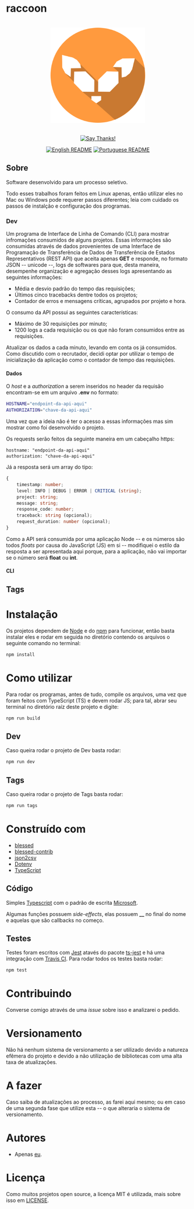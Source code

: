 # raccoon

<div align = "center">
    <br>
    <img src="../../others/img/logo/logo.png" height=260>
    <br>
    <br>

[![Say Thanks!](https://img.shields.io/badge/Say%20Thanks-!-1EAEDB.svg?longCache=true&style=for-the-badge)](https://saythanks.io/to/Fazendaaa)

[![English README](https://img.shields.io/badge/Language-EN-blue.svg?longCache=true&style=for-the-badge)](../../README.md)
[![Portuguese README](https://img.shields.io/badge/Linguagem-PT-green.svg?longCache=true&style=for-the-badge)](./README_PT.md)

</div>

## Sobre
Software desenvolvido para um processo seletivo.

Todo esses trabalhos foram feitos em Linux apenas, então utilizar eles no Mac ou Windows pode requerer passos diferentes; leia com cuidado os passos de instalção e configuração dos programas.

### Dev
Um programa de Interface de Linha de Comando (CLI) para mostrar infromações consumidos de alguns projetos. Essas informações são consumidas através de dados provenientes de uma Interface de Programação de Transferência de Dados de Transferência de Estados Representativos (REST API) que aceita apenas __GET__ e responde, no formato JSON -- unicode --, logs de softwares para que, desta maneira, desempenhe organização e agregação desses logs apresentando as seguintes informações:
* Média e desvio padrão do tempo das requisições;
* Últimos cinco tracebacks dentre todos os projetos;
* Contador de erros e mensagens críticas, agrupados por projeto e hora.

O consumo da API possui as seguintes características:
* Máximo de 30 requisições por minuto;
* 1200 logs a cada requisição ou os que não foram consumidos entre as requisições.

Atualizar os dados a cada minuto, levando em conta os já consumidos. Como discutido com o recrutador, decidi optar por utilizar o tempo de inicialização da aplicação como o contador de tempo das requisições.

#### Dados
O _host_ e a _authorization_ a serem inseridos no header da requisão encontram-se em um arquivo __.env__ no formato:

```bash
HOSTNAME="endpoint-da-api-aqui"
AUTHORIZATION="chave-da-api-aqui"
```

Uma vez que a ideia não é ter o acesso a essas informações mas sim mostrar como foi desenvolvido o projeto.

Os requests serão feitos da seguinte maneira em um cabeçalho https:

```https
hostname: "endpoint-da-api-aqui"
authorization: "chave-da-api-aqui"
```

Já a resposta será um array do tipo:

```typescript
{
    timestamp: number;
    level: INFO | DEBUG | ERROR | CRITICAL (string);
    project: string;
    message: string;
    response_code: number;
    traceback: string (opcional);
    request_duration: number (opcional); 
}
```

Como a API será consumida por uma aplicação Node -- e os números são todos _floats_ por causa do JavaScript (JS) em si -- modifiquei o estilo da resposta a ser apresentada aqui porque, para a aplicação, não vai importar se o número será __float__ ou __int__.

#### CLI

## Tags

# Instalação
Os projetos dependem de [Node](https://nodejs.org/) e do [npm](https://www.npmjs.com/) para funcionar, então basta instalar eles e rodar em seguida no diretório contendo os arquivos o seguinte comando no terminal:

```bash
npm install
```

# Como utilizar

Para rodar os programas, antes de tudo, compile os arquivos, uma vez que foram feitos com TypeScript (TS) e devem rodar JS; para tal, abrar seu terminal no diretório raíz deste projeto e digite:

```bash
npm run build
```

## Dev
Caso queira rodar o projeto de Dev basta rodar:

```bash
npm run dev
```

## Tags
Caso queira rodar o projeto de Tags basta rodar:

```bash
npm run tags
```

# Construído com
* [blessed](https://github.com/chjj/blessed)
* [blessed-contrib](https://github.com/yaronn/blessed-contrib)
* [json2csv](https://github.com/zemirco/json2csv)
* [Dotenv](https://github.com/motdotla/dotenv)
* [TypeScript](http://typescriptlang.org/)

## Código
Simples [Typescript](http://typescriptlang.org/) com o padrão de escrita [Microsoft](https://github.com/Microsoft/tslint-microsoft-contrib).

Algumas funções possuem _side-effects_, elas possuem **__** no final do nome e aquelas que são callbacks no começo.

## Testes
Testes foram escritos com [Jest](https://facebook.github.io/jest/) atavés do pacote [ts-jest](https://www.npmjs.com/package/ts-jest) e há uma integração com [Travis CI](http://travis-ci.org/). Para rodar todos os testes basta rodar:

```bash
npm test
```

# Contribuindo
Converse comigo através de uma _issue_ sobre isso e analizarei o pedido.

# Versionamento
Não há nenhum sistema de versionamento a ser utilizado devido a natureza efêmera do projeto e devido a não utilização de bibliotecas com uma alta taxa de atualizações. 

# A fazer
Caso saiba de atualizações ao processo, as farei aqui mesmo; ou em caso de uma segunda fase que utilize esta -- o que alteraria o sistema de versionamento.

# Autores
* Apenas [eu](https://github.com/Fazendaaa).

# Licença
Como muitos projetos open source, a licença MIT é utilizada, mais sobre isso em [LICENSE](https://github.com/Fazendaaa/raccoon/blob/master/LICENSE).
